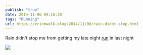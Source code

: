 ```yaml
---
publish: "true"
date: 2014-11-06 09:16:30
tags: "Running"
url: https://ericmwalk.blog/2014/11/06/rain-didnt-stop.html
---
```


Rain didn't stop me from getting my late night [run](https://www.strava.com/activities/4894111922) in last night

![](https://ericmwalk.blog/uploads/2022/6acfa34376.jpg)